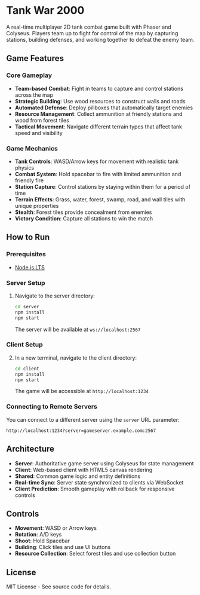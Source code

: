# Tank War 2000

A real-time multiplayer 2D tank combat game built with Phaser and Colyseus. Players team up to fight for control of the map by capturing stations, building defenses, and working together to defeat the enemy team.

## Game Features

### Core Gameplay
- **Team-based Combat**: Fight in teams to capture and control stations across the map
- **Strategic Building**: Use wood resources to construct walls and roads
- **Automated Defense**: Deploy pillboxes that automatically target enemies
- **Resource Management**: Collect ammunition at friendly stations and wood from forest tiles
- **Tactical Movement**: Navigate different terrain types that affect tank speed and visibility

### Game Mechanics
- **Tank Controls**: WASD/Arrow keys for movement with realistic tank physics
- **Combat System**: Hold spacebar to fire with limited ammunition and friendly fire
- **Station Capture**: Control stations by staying within them for a period of time
- **Terrain Effects**: Grass, water, forest, swamp, road, and wall tiles with unique properties
- **Stealth**: Forest tiles provide concealment from enemies
- **Victory Condition**: Capture all stations to win the match

## How to Run

### Prerequisites
- [Node.js LTS](https://nodejs.org/en/download/)

### Server Setup
1. Navigate to the server directory:
   ```bash
   cd server
   npm install
   npm start
   ```
   The server will be available at `ws://localhost:2567`

### Client Setup
2. In a new terminal, navigate to the client directory:
   ```bash
   cd client
   npm install
   npm start
   ```
   The game will be accessible at `http://localhost:1234`

### Connecting to Remote Servers
You can connect to a different server using the `server` URL parameter:
```
http://localhost:1234?server=gameserver.example.com:2567
```

## Architecture

- **Server**: Authoritative game server using Colyseus for state management
- **Client**: Web-based client with HTML5 canvas rendering
- **Shared**: Common game logic and entity definitions
- **Real-time Sync**: Server state synchronized to clients via WebSocket
- **Client Prediction**: Smooth gameplay with rollback for responsive controls

## Controls

- **Movement**: WASD or Arrow keys
- **Rotation**: A/D keys
- **Shoot**: Hold Spacebar
- **Building**: Click tiles and use UI buttons
- **Resource Collection**: Select forest tiles and use collection button

## License

MIT License - See source code for details.